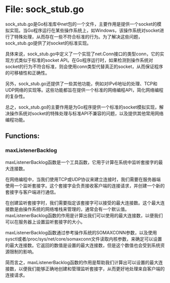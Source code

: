 # File: sock_stub.go

sock_stub.go是Go标准库中net包的一个文件，主要作用是提供一个socket的模拟实现。当Go程序运行在某些操作系统上，如Windows，该操作系统对socket进行了特殊处理，从而存在一些不符合标准的行为。为了解决这些问题，sock_stub.go提供了对socket的标准实现。

具体来说，sock_stub.go中定义了一个实现了net.Conn接口的类型conn，它的实现方式类似于标准的socket API。在Go程序运行时，如果检测到操作系统对socket的行为不符合标准，则会使用conn类型代替真正的socket，从而保证程序的可移植性和正确性。

另外，sock_stub.go还提供了一些其他功能，例如对IPv6地址的处理、TCP和UDP网络的实现等。这些功能都旨在提供一个标准的网络编程API，简化网络编程的复杂性。

总之，sock_stub.go的主要作用是为Go程序提供一个标准的socket模拟实现，解决操作系统对socket的特殊处理与标准API不兼容的问题，以及提供其他常用网络编程功能。

## Functions:

### maxListenerBacklog

maxListenerBacklog函数是一个工具函数，它用于计算在系统中监听套接字的最大连接数。

在网络编程中，当我们使用TCP或UDP协议来建立连接时，我们需要在服务器端使用一个监听套接字。这个套接字会负责接收客户端的连接请求，并创建一个新的套接字与客户端进行通信。

在创建监听套接字时，我们需要指定该套接字可以接受的最大连接数。这个最大连接数是由操作系统的网络堆栈来管理的，通常会有一个默认值。maxListenerBacklog函数的作用是计算出我们可以使用的最大连接数，以便我们可以在服务器上设置监听套接字的大小。

maxListenerBacklog函数通过参考操作系统的SOMAXCONN参数，以及使用sysctl或者/proc/sys/net/core/somaxconn文件读取内核参数，来确定可以设置的最大连接数。它返回的数值是设置的最大连接数，但是这个数值也会受到系统资源限制的影响。

简而言之，maxListenerBacklog函数的作用是帮助我们计算出可以设置的最大连接数，以便我们能够正确地创建和管理监听套接字，从而更好地处理来自客户端的连接请求。



